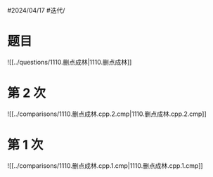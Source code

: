 #2024/04/17 #迭代/

# 题目

![[../questions/1110.删点成林|1110.删点成林]]

# 第 2 次

![[../comparisons/1110.删点成林.cpp.2.cmp|1110.删点成林.cpp.2.cmp]]

# 第 1 次

![[../comparisons/1110.删点成林.cpp.1.cmp|1110.删点成林.cpp.1.cmp]]